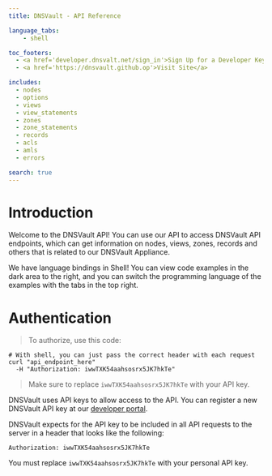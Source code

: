```yaml
---
title: DNSVault - API Reference

language_tabs:
    - shell

toc_footers:
  - <a href='developer.dnsvalt.net/sign_in'>Sign Up for a Developer Key</a>
  - <a href='https://dnsvault.github.op'>Visit Site</a>

includes:
  - nodes
  - options
  - views
  - view_statements
  - zones
  - zone_statements
  - records
  - acls
  - amls
  - errors

search: true
---
```


# Introduction

Welcome to the DNSVault API! You can use our API to access DNSVault API endpoints, which can get information on nodes, views, zones, records and others that is related to our DNSVault Appliance. 

We have language bindings in Shell! You can view code examples in the dark area to the right, and you can switch the programming language of the examples with the tabs in the top right.


# Authentication

> To authorize, use this code:


```shell
# With shell, you can just pass the correct header with each request
curl "api_endpoint_here"
  -H "Authorization: iwwTXK54aahsosrx5JK7hkTe"
```


> Make sure to replace `iwwTXK54aahsosrx5JK7hkTe` with your API key.

DNSVault uses API keys to allow access to the API. You can register a new DNSVault API key at our [developer portal](http://www.dnsvault.net/developers).

DNSVault expects for the API key to be included in all API requests to the server in a header that looks like the following:

`Authorization: iwwTXK54aahsosrx5JK7hkTe`

<aside class="notice">
You must replace <code>iwwTXK54aahsosrx5JK7hkTe</code> with your personal API key.
</aside>



